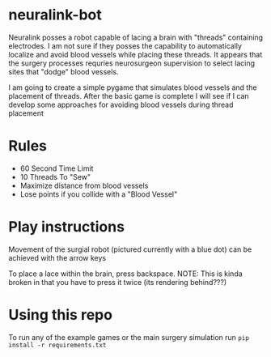 # neuralink-bot
Neuralink posses a robot capable of lacing a brain with "threads" containing electrodes. I am not sure if they posses the capability to automatically localize and avoid blood vessels while placing these threads. It appears that the surgery processes requries neurosurgeon supervision to select lacing sites that "dodge" blood vessels.

I am going to create a simple pygame that simulates blood vessels and the placement of threads. After the basic game is complete I will see if I can develop some approaches for avoiding blood vessels during thread placement

# Rules
- 60 Second Time Limit
- 10 Threads To "Sew"
- Maximize distance from blood vessels
- Lose points if you collide with a "Blood Vessel"

# Play instructions
Movement of the surgial robot (pictured currently with a blue dot) can be achieved with the arrow keys

To place a lace within the brain, press backspace. NOTE: This is kinda broken in that you have to press it twice (its rendering behind???)

# Using this repo
To run any of the example games or the main surgery simulation run
```pip install -r requirements.txt```


